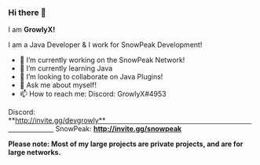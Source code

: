 ### Hi there 👋

I am **GrowlyX!**  

I am a Java Developer & I work for SnowPeak Development!

- 🔭 I’m currently working on the SnowPeak Network!
- 🌱 I’m currently learning Java
- 👯 I’m looking to collaborate on Java Plugins!
- 💬 Ask me about myself!
- 📫 How to reach me: Discord: GrowlyX#4953

Discord: **http://invite.gg/devgrowly**⠀⠀⠀⠀⠀⠀⠀⠀⠀⠀⠀⠀⠀⠀⠀⠀⠀⠀⠀⠀⠀⠀⠀⠀⠀⠀⠀⠀⠀⠀⠀⠀⠀⠀⠀⠀⠀⠀
SnowPeak: **http://invite.gg/snowpeak**

**Please note: Most of my large projects are private projects, and are for large networks.**
